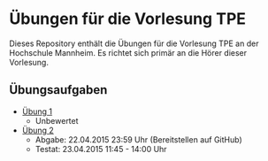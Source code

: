 # Übungen für die Vorlesung TPE

Dieses Repository enthält die Übungen für die Vorlesung TPE an der Hochschule Mannheim. Es richtet sich primär an die Hörer dieser Vorlesung.

## Übungsaufgaben

  * [Übung 1](exercise1)
    - Unbewertet 
  * [Übung 2](exercise2)
    - Abgabe: 22.04.2015 23:59 Uhr (Bereitstellen auf GitHub)
    - Testat: 23.04.2015 11:45 - 14:00 Uhr



